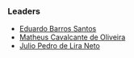 ### Leaders

* [Eduardo Barros Santos](mailto:eduardo.santos@owasp.org)
* [Matheus Cavalcante de Oliveira](mailto:matheus.oliveira@owasp.org)
* [Julio Pedro de Lira Neto](mailto:julio.lira@owasp.org)
